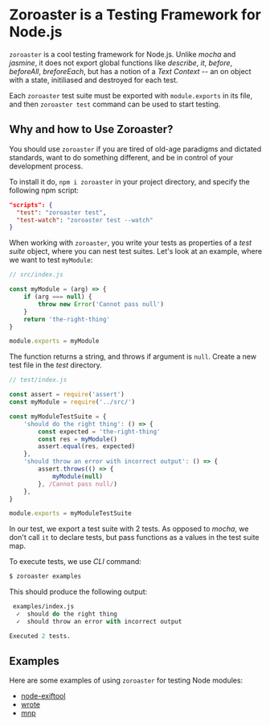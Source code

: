 # Zoroaster is a Testing Framework for Node.js

``zoroaster`` is a cool testing framework for Node.js. Unlike _mocha_ and _jasmine_, it does not
export global functions like _describe_, _it_, _before_, _beforeAll_, _breforeEach_, but has a
notion of a *Text Context* -- an on object with a state, initiliased and destroyed for each test.

Each ``zoroaster`` test suite must be exported with `module.exports` in its file, and then
`zoroaster test` command can be used to start testing.

## Why and how to Use Zoroaster?

You should use ``zoroaster`` if you are tired of old-age paradigms and dictated standards, want to do
something different, and be in control of your development process.

To install it do, `npm i zoroaster` in your project directory, and specify the following npm script:

```json
"scripts": {
  "test": "zoroaster test",
  "test-watch": "zoroaster test --watch"
}
```

When working with ``zoroaster``, you write your tests as properties of a *test suite* object, where
you can nest test suites. Let's look at an example, where we want to test `myModule`:

```js
// src/index.js

const myModule = (arg) => {
    if (arg === null) {
        throw new Error('Cannot pass null')
    }
    return 'the-right-thing'
}

module.exports = myModule
```

The function returns a string, and throws if argument is `null`. Create a new test file in the
_test_ directory.

```js
// test/index.js

const assert = require('assert')
const myModule = require('../src/')

const myModuleTestSuite = {
    'should do the right thing': () => {
        const expected = 'the-right-thing'
        const res = myModule()
        assert.equal(res, expected)
    },
    'should throw an error with incorrect output': () => {
        assert.throws(() => {
            myModule(null)
        }, /Cannot pass null/)
    },
}

module.exports = myModuleTestSuite
```

In our test, we export a test suite with 2 tests. As opposed to _mocha_, we  don't call `it` to
declare tests, but pass functions as a values in the test suite map.

To execute tests, we use _CLI_ command:

```bash
$ zoroaster examples
```

This should produce the following output:

```fs
 examples/index.js
  ✓  should do the right thing
  ✓  should throw an error with incorrect output

Executed 2 tests.
```


## Examples

Here are some examples of using ``zoroaster`` for testing Node modules:

* [node-exiftool](https://github.com/Sobesednik/node-exiftool/blob/master/test/spec/exiftool.js)
* [wrote](https://github.com/Sobesednik/wrote/blob/master/test/spec/write.js)
* [mnp](https://github.com/Sobesednik/mnp/blob/master/test/spec/write-to-config.js)
